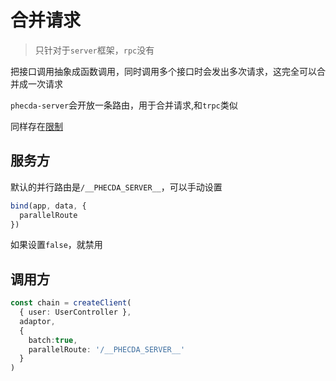 # 合并请求
 
> 只针对于`server`框架，`rpc`没有

 把接口调用抽象成函数调用，同时调用多个接口时会发出多次请求，这完全可以合并成一次请求


`phecda-server`会开放一条路由，用于合并请求,和`trpc`类似

同样存在[限制](../must-know/limit.md#只支持-json-格式的上传返回)




## 服务方
默认的并行路由是`/__PHECDA_SERVER__`，可以手动设置
```ts
bind(app, data, {
  parallelRoute
})
```
如果设置`false`，就禁用

## 调用方

```ts
const chain = createClient(
  { user: UserController },
  adaptor,
  {
    batch:true,
    parallelRoute: '/__PHECDA_SERVER__'
  }
)
```

